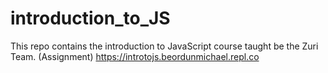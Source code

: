 # introduction_to_JS
This repo contains the introduction to JavaScript course taught be the Zuri Team. (Assignment)
https://introtojs.beordunmichael.repl.co
